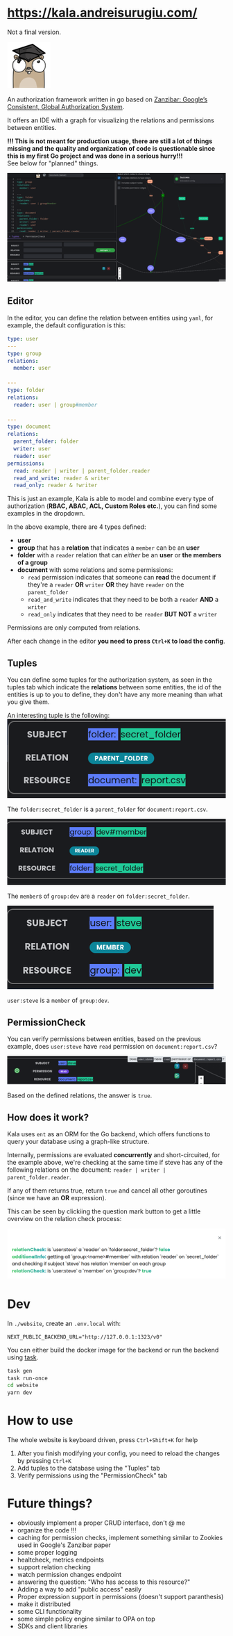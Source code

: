 # https://kala.andreisurugiu.com/

Not a final version.

<img src="./img/logo.png" width="100"/>

An authorization framework written in go based on [Zanzibar: Google’s Consistent, Global Authorization System](https://storage.googleapis.com/pub-tools-public-publication-data/pdf/10683a8987dbf0c6d4edcafb9b4f05cc9de5974a.pdf).

It offers an IDE with a graph for visualizing the relations and permissions between entities.

**!!! This is not meant for production usage, there are still a lot of things missing and the quality and organization of code is questionable since this is my first Go project and was done in a serious hurry!!!**  
See below for "planned" things.

![graph](./img/graph.png)

## Editor

In the editor, you can define the relation between entities using `yaml`, for example, the default configuration is this:

```yaml
type: user
---
type: group
relations:
  member: user

---
type: folder
relations:
  reader: user | group#member

---
type: document
relations:
  parent_folder: folder
  writer: user
  reader: user
permissions:
  read: reader | writer | parent_folder.reader
  read_and_write: reader & writer
  read_only: reader & !writer
```

This is just an example, Kala is able to model and combine every type of authorization (**RBAC, ABAC, ACL, Custom Roles etc.**), you can find some examples in the dropdown.

In the above example, there are 4 types defined:

- **user**
- **group** that has a **relation** that indicates a `member` can be an **user**
- **folder** with a `reader` relation that can _either_ be an **user** or **the members of a group**
- **document** with some relations and some permissions:
  - `read` permission indicates that someone can **read** the document if they're a `reader` **OR** `writer` **OR** they have `reader` on the `parent_folder`
  - `read_and_write` indicates that they need to be both a `reader` **AND** a `writer`
  - `read_only` indicates that they need to be `reader` **BUT NOT** a `writer`

Permissions are only computed from relations.

After each change in the editor **you need to press `Ctrl+K` to load the config**.

## Tuples

You can define some tuples for the authorization system, as seen in the tuples tab which indicate the **relations** between some entities, the id of the entities is up to you to define, they don't have any more meaning than what you give them.

An interesting tuple is the following:
![parent](./img/1_parent.png)

The `folder:secret_folder` is a `parent_folder` for `document:report.csv`.

![parent2](./img/2_dev_reader.png)

The `member`s of `group:dev` are a `reader` on `folder:secret_folder`.

![parent3](./img/3_steve_member.png)

`user:steve` is a `member` of `group:dev`.

## PermissionCheck

You can verify permissions between entities, based on the previous example, does `user:steve` have `read` permission on `document:report.csv`?

![parent4](./img/4_perm_check.png)

Based on the defined relations, the answer is `true`.

## How does it work?

Kala uses `ent` as an ORM for the Go backend, which offers functions to query your database using a graph-like structure.

Internally, permissions are evaluated **concurrently** and short-circuited, for the example above, we're checking at the same time if steve has any of the following relations on the document: `reader | writer | parent_folder.reader`.

If any of them returns true, return `true` and cancel all other goroutines (since we have an **OR** expression).

This can be seen by clickiing the question mark button to get a little overview on the relation check process:

![parent5](./img/5_relationcheck.png)

# Dev

In `./website`, create an `.env.local` with:

```
NEXT_PUBLIC_BACKEND_URL="http://127.0.0.1:1323/v0"
```

You can either build the docker image for the backend or run the backend using [task](https://taskfile.dev/).

```sh
task gen
task run-once
cd website
yarn dev
```

# How to use

The whole website is keyboard driven, press `Ctrl+Shift+K` for help

1. After you finish modifying your config, you need to reload the changes by pressing `Ctrl+K`
2. Add tuples to the database using the "Tuples" tab
3. Verify permissions using the "PermissionCheck" tab

# Future things?

- obviously implement a proper CRUD interface, don't @ me
- organize the code !!!
- caching for permission checks, implement something similar to Zookies used in Google's Zanzibar paper
- some proper logging
- healtcheck, metrics endpoints
- support relation checking
- watch permission changes endpoint
- answering the question: "Who has access to this resource?"
- Adding a way to add "public access" easily
- Proper expression support in permissions (doesn't support paranthesis)
- make it distributed
- some CLI functionality
- some simple policy engine similar to OPA on top
- SDKs and client libraries
